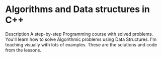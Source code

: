 # Algorithms and Data structures in C++
Description A step-by-step Programming course with solved problems. You'll learn how to solve Algorithmic problems using Data Structures. I'm teaching visually with lots of examples. These are the solutions and code from the lessons.
